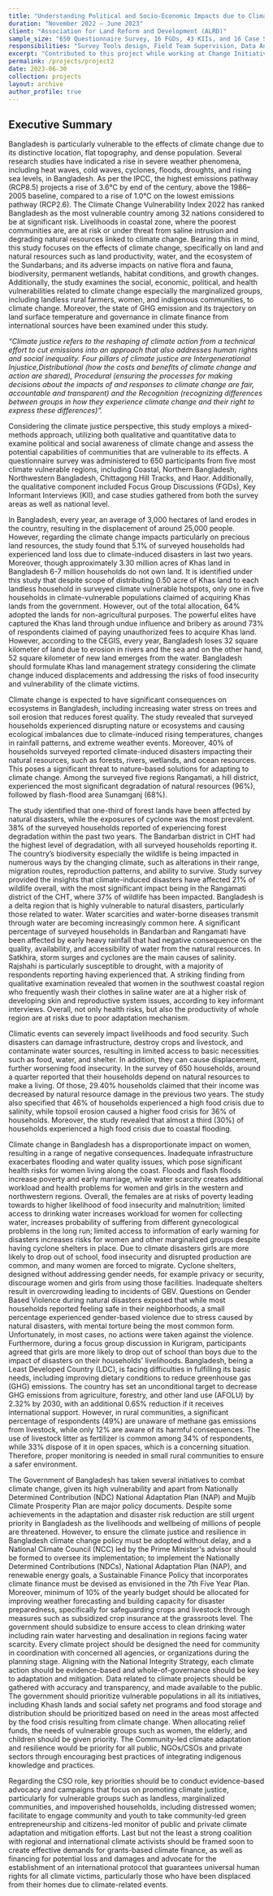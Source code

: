```yaml
---
title: "Understanding Political and Socio-Economic Impacts due to Climate Change Vulnerability and Explore Potential Capacities of Climate-Vulnerable Communities for Association for Land Reform and Development."
duration: "November 2022 – June 2023"
client: "Association for Land Reform and Development (ALRD)"
sample_size: "650 Questionnaire Survey, 16 FGDs, 43 KIIs, and 16 Case Stories"
responsibilities: "Survey Tools design, Field Team Supervision, Data Analysis, and Report writing."
excerpt: "Contributed to this project while working at Change Initiative"
permalink: /projects/project2
date: 2023-06-30
collection: projects
layout: archive
author_profile: true
---
```

## Executive Summary

Bangladesh is particularly vulnerable to the effects of climate change due to its distinctive location, flat topography, and dense population. Several research studies have indicated a rise in severe weather phenomena, including heat waves, cold waves, cyclones, floods, droughts, and rising sea levels, in Bangladesh. As per the IPCC, the highest emissions pathway (RCP8.5) projects a rise of 3.6°C by end of the century, above the 1986–2005 baseline, compared to a rise of 1.0°C on the lowest emissions
pathway (RCP2.6). The Climate Change Vulnerability Index 2022 has ranked Bangladesh as the most vulnerable country among 32 nations considered to be at significant risk. Livelihoods in coastal zone, where the poorest communities are, are at risk or under threat from saline intrusion and degrading natural resources linked to climate change. Bearing this in mind, this study focuses on the effects of climate change, specifically on land and natural resources such as land productivity, water, and the ecosystem of the Sundarbans; and its adverse impacts on native flora and fauna, biodiversity, permanent wetlands, habitat conditions, and growth changes. Additionally, the study examines the social, economic, political, and health vulnerabilities related to climate change especially the marginalized groups, including landless rural farmers, women, and indigenous communities, to climate change. Moreover, the state of GHG emission and its trajectory on land surface temperature and governance in climate finance from international sources have been examined under this study. 

*“Climate justice refers to the reshaping of climate action from a technical effort to cut emissions into an approach that also addresses human rights and social inequality. Four pillars of climate justice are Intergenerational Injustice,Distributional (how the costs and benefits of climate change and action are shared), Procedural (ensuring the processes for making decisions about the impacts of and responses to climate change are fair, accountable and transparent) and the Recognition (recognizing differences between groups in how they experience climate change and their right to express these differences)”.*

Considering the climate justice perspective, this study employs a mixed-methods approach, utilizing both qualitative and quantitative data to examine political and social awareness of climate change and assess the potential capabilities of communities that are vulnerable to its effects. A questionnaire survey was administered to 650 participants from five most climate vulnerable regions, including Coastal, Northern Bangladesh, Northwestern Bangladesh, Chittagong Hill Tracks, and Haor. Additionally, the qualitative component included Focus Group Discussions (FGDs), Key Informant Interviews (KII), and case studies gathered from both the survey areas as well as national level. 

In Bangladesh, every year, an average of 3,000 hectares of land erodes in the country, resulting in the displacement of around 25,000 people. However, regarding the climate change impacts particularly on precious land resources, the study found that 5.1% of surveyed households had experienced land loss due to climate-induced disasters in last two years. Moreover, though approximately 3.30 million acres of Khas land in Bangladesh 6-7 million households do not own land. It is identified under this study that despite scope of distributing 0.50 acre of Khas land to each landless household in surveyed climate vulnerable hotspots, only one in five households in climate-vulnerable populations claimed of acquiring Khas lands from the government. However, out of the total allocation, 64% adopted the lands for non-agricultural purposes. The powerful elites have captured the Khas land through undue influence and bribery as around 73% of respondents claimed of paying unauthorized fees to acquire Khas land. However, according to the CEGIS, every year, Bangladesh loses 32 square kilometer of land due to erosion in rivers and the sea and on the other hand, 52 square kilometer of new land emerges from the water. Bangladesh should formulate Khas land management strategy considering the climate change induced displacements and addressing the risks of food insecurity and vulnerability of the climate victims.

Climate change is expected to have significant consequences on ecosystems in Bangladesh, including increasing water stress on trees and soil erosion that reduces forest quality. The study revealed that surveyed households experienced disrupting nature or ecosystems and causing ecological imbalances due to climate-induced rising temperatures, changes in rainfall patterns, and extreme weather events. Moreover, 40% of households surveyed reported climate-induced disasters impacting their natural resources, such as forests, rivers, wetlands, and ocean resources. This poses a significant threat to nature-based solutions for adapting to climate change. Among the surveyed five regions Rangamati, a hill district, experienced the most significant degradation of natural resources (96%), followed by flash-flood area Sunamganj (68%). 

The study identified that one-third of forest lands have been affected by natural disasters, while the
exposures of cyclone was the most prevalent. 38% of the surveyed households reported of experiencing forest degradation within the past two years. The Bandarban district in CHT had the highest level of degradation, with all surveyed households reporting it. The country’s biodiversity especially the wildlife is being impacted in numerous ways by the changing climate, such as alterations in their range, migration routes, reproduction patterns, and ability to survive. Study survey provided the insights that climate-induced disasters have affected 21% of wildlife overall, with the most significant impact being in the Rangamati district of the CHT, where 37% of wildlife has been impacted. 
Bangladesh is a delta region that is highly vulnerable to natural disasters, particularly those related to water. Water scarcities and water-borne diseases transmit through water are becoming increasingly common here. A significant percentage of surveyed households in Bandarban and Rangamati have been affected by early heavy rainfall that had negative consequence on the quality, availability, and accessibility of water from the natural resources. In Satkhira, storm surges and cyclones are the main causes of salinity. Rajshahi is particularly susceptible to drought, with a majority of respondents reporting having experienced that. A striking finding from qualitative examination revealed that women in the southwest coastal region who frequently wash their clothes in saline water are at a higher risk of developing skin and reproductive system issues, according to key informant interviews. Overall, not only health risks, but also the productivity of whole region are at risks due to poor adaptation mechanism.

Climatic events can severely impact livelihoods and food security. Such disasters can damage infrastructure, destroy crops and livestock, and contaminate water sources, resulting in limited access to basic necessities such as food, water, and shelter. In addition, they can cause displacement, further worsening food insecurity. In the survey of 650 households, around a quarter reported that their households depend on natural resources to make a living. Of those, 29.40% households claimed that their income was decreased by natural resource damage in the previous two years. The study also specified that 46% of households experienced a high food crisis due to salinity, while topsoil erosion caused a higher food crisis for 36% of households. Moreover, the study revealed that almost a third (30%) of households experienced a high food crisis due to coastal flooding. 

Climate change in Bangladesh has a disproportionate impact on women, resulting in a range of negative consequences. Inadequate infrastructure exacerbates flooding and water quality issues, which pose significant health risks for women living along the coast. Floods and flash floods increase poverty and early marriage, while water scarcity creates additional workload and health problems for women and girls in the western and northwestern regions. Overall, the females are at risks of poverty leading towards to higher likelihood of food insecurity and malnutrition; limited access to drinking water increases workload for women for collecting water, increases probability of suffering from different gynecological problems in the long run; limited access to information of early warning for disasters increases risks for women and other marginalized groups despite having cyclone shelters in place. Due to climate disasters girls are more likely to drop out of school, food insecurity and disrupted production are common, and many women are forced to migrate. Cyclone shelters, designed without addressing gender needs, for example privacy or security, discourage women and girls from using those facilities. Inadequate shelters result in overcrowding leading to incidents of GBV. Questions on Gender Based Violence during natural disasters exposed that while most households reported feeling safe in their neighborhoods, a small percentage experienced gender-based violence due to stress caused by natural disasters, with mental torture being the most common form. Unfortunately, in most cases, no actions were taken against the violence. Furthermore, during a focus group discussion in Kurigram, participants agreed that girls are more likely to drop out of school than boys due to the impact of disasters on their households' livelihoods. 
Bangladesh, being a Least Developed Country (LDC), is facing difficulties in fulfilling its basic needs, including improving dietary conditions to reduce greenhouse gas (GHG) emissions. The country has set an unconditional target to decrease GHG emissions from agriculture, forestry, and other land use (AFOLU) by 2.32% by 2030, with an additional 0.65% reduction if it receives international support. However, in rural communities, a significant percentage of respondents (49%) are unaware of methane gas emissions from livestock, while only 12% are aware of its harmful consequences. The use of livestock litter as fertilizer is common among 34% of respondents, while 33% dispose of it in open spaces, which is a concerning situation. Therefore, proper monitoring is needed in small rural communities to ensure a safer environment. 

The Government of Bangladesh has taken several initiatives to combat climate change, given its high vulnerability and apart from Nationally Determined Contribution (NDC) National Adaptation Plan (NAP) and Mujib Climate Prosperity Plan are major policy documents. Despite some achievements in the adaptation and disaster risk reduction are still urgent priority in Bangladesh as the livelihoods and wellbeing of millions of people are threatened. However, to ensure the climate justice and resilience in Bangladesh climate change policy must be adopted without delay, and a National Climate Council (NCC) led by the Prime Minister's advisor should be formed to oversee its implementation; to implement the Nationally Determined Contributions (NDCs), National Adaptation Plan (NAP), and renewable energy goals, a Sustainable Finance Policy that incorporates climate finance must be devised as envisioned in the 7th Five Year Plan. Moreover, minimum of 10% of the yearly budget should be allocated for improving weather forecasting and building capacity for disaster preparedness, specifically for safeguarding crops and livestock through measures such as subsidized crop insurance at the grassroots level. The government should subsidize to ensure access to clean drinking water including rain water harvesting and desalination in regions facing water scarcity. Every climate project should be designed the need for community in coordination with concerned all agencies, or organizations during the planning stage. Aligning with the National Integrity Strategy, each climate action should be evidence-based and whole-of-governance should be key to adaptation and mitigation. Data related to climate projects should be gathered with accuracy and transparency, and made available to the public. The government should prioritize vulnerable populations in all its initiatives, including Khash lands and social safety net programs and food storage and distribution should be prioritized based on need in the areas most affected by the food crisis resulting from climate change. When allocating relief funds, the needs of vulnerable groups such as women, the elderly, and children should be given priority. The Community-led climate adaptation and resilience would be priority for all public, NGOs/CSOs and private sectors through encouraging best practices of integrating indigenous knowledge and practices.

Regarding the CSO role, key priorities should be to conduct evidence-based advocacy and campaigns that focus on promoting climate justice, particularly for vulnerable groups such as landless, marginalized communities, and impoverished households, including distressed women; facilitate to engage community and youth to take community-led green entrepreneurship and citizens-led monitor of public and private climate adaptation and mitigation efforts. Last but not the least a strong coalition with regional and international climate activists should be framed soon to create effective demands for grants-based climate finance, as well as financing for potential loss and damages and advocate for the establishment of an international protocol that guarantees universal human rights for all climate victims, particularly those who have been displaced from their homes due to climate-related events.
